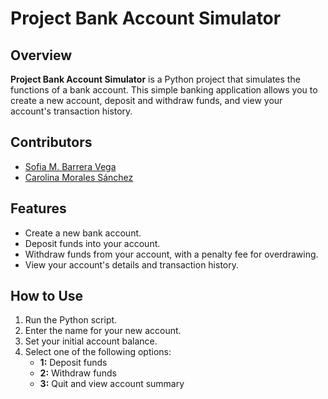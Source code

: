 # Project Bank Account Simulator

## Overview

**Project Bank Account Simulator** is a Python project that simulates the functions of a bank account. This simple banking application allows you to create a new account, deposit and withdraw funds, and view your account's transaction history.

## Contributors

- [Sofia M. Barrera Vega](https://github.com/smbv)
- [Carolina Morales Sánchez](https://github.com/rolineee)

## Features

- Create a new bank account.
- Deposit funds into your account.
- Withdraw funds from your account, with a penalty fee for overdrawing.
- View your account's details and transaction history.

## How to Use

1. Run the Python script.
2. Enter the name for your new account.
3. Set your initial account balance.
4. Select one of the following options:
   - **1:** Deposit funds
   - **2:** Withdraw funds
   - **3:** Quit and view account summary
